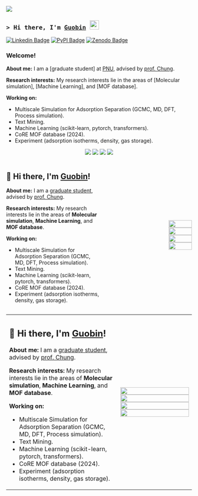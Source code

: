 ![](https://komarev.com/ghpvc/?username=sxm13)
### <samp>&gt; Hi there, I'm [Guobin](https://sxm13.github.io/GuobinZhao.github.io/) <img src="https://media.giphy.com/media/hvRJCLFzcasrR4ia7z/giphy.gif" width="25"> </samp>

[![Linkedin Badge](https://img.shields.io/badge/-LinkedIn-0e76a8?style=flat-square&logo=Linkedin&logoColor=white)](https://www.linkedin.com/in/guobin-zhao-427818256/)
[![PyPI Badge](https://img.shields.io/badge/PyPI-Guobin%20Zhao-3775A9?style=flat-square&logo=pypi&logoColor=white)](https://pypi.org/user/q342247760/)
[![Zenodo Badge](https://img.shields.io/badge/Zenodo-Guobin%20Zhao-FF6600?style=flat-square&logo=zenodo&logoColor=white)](https://zenodo.org/search?q=metadata.creators.person_or_org.name%3A%22ZHAO%2C%20GUOBIN%22&l=list&p=1&s=10&sort=bestmatch)
                                        
                                        
### Welcome! &nbsp;

**About me:** I am a [graduate student] at [PNU](https://pusan.ac.kr/kor/Main.do), advised by [prof. Chung](https://sites.google.com/view/mtap-lab/people/professor?authuser=0). 

**Research interests:** My research interests lie in the areas of [Molecular simulation], [Machine Learning], and [MOF database].      

                          
**Working on:** 
* Multiscale Simulation for Adsorption Separation (GCMC, MD, DFT, Process simulation).
* Text Mining.
* Machine Learning (scikit-learn, pytorch, transformers).
* CoRE MOF database (2024).                                     
* Experiment (adsorption isotherms, density, gas storage).                                                            


<p align="center">
  <img src="https://github-readme-stats.vercel.app/api?username=sxm13&show_icons=true&theme=radical">
  <img src="https://github-profile-summary-cards.vercel.app/api/cards/productive-time?username=sxm13&hide=java,html,css&theme=maroongold">
  <img src="https://github-readme-stats.vercel.app/api/top-langs/?username=sxm13&hide=java,html,css&theme=dracula">
  <img src="https://github-profile-summary-cards.vercel.app/api/cards/profile-details?username=sxm13&hide=java,html,css&theme=maroongold">
</p>

<div style="display: flex; align-items: center;">
  <div style="flex: 1;">
    <h2>👋 Hi there, I'm <a href="https://sxm13.github.io/GuobinZhao.github.io/">Guobin</a>!</h2>
    <p>
      <strong>About me:</strong> I am a <a href="https://pusan.ac.kr/kor/Main.do">graduate student</a>, 
      advised by <a href="https://sites.google.com/view/mtap-lab/people/professor?authuser=0">prof. Chung</a>.
    </p>
    <p>
      <strong>Research interests:</strong> My research interests lie in the areas of <strong>Molecular simulation</strong>, 
      <strong>Machine Learning</strong>, and <strong>MOF database</strong>.
    </p>
    <p>
      <strong>Working on:</strong>
      <ul>
        <li>Multiscale Simulation for Adsorption Separation (GCMC, MD, DFT, Process simulation).</li>
        <li>Text Mining.</li>
        <li>Machine Learning (scikit-learn, pytorch, transformers).</li>
        <li>CoRE MOF database (2024).</li>
        <li>Experiment (adsorption isotherms, density, gas storage).</li>
      </ul>
    </p>
  </div>

  <div style="flex: 1; text-align: right;">
    <img src="https://github-readme-stats.vercel.app/api?username=sxm13&show_icons=true&theme=radical" width="50%">
    <img src="https://github-profile-summary-cards.vercel.app/api/cards/productive-time?username=sxm13&theme=maroongold" width="50%">
    <img src="https://github-readme-stats.vercel.app/api/top-langs/?username=sxm13&hide=java,html,css&theme=dracula" width="50%">
    <img src="https://github-profile-summary-cards.vercel.app/api/cards/profile-details?username=sxm13&theme=maroongold" width="50%">
  </div>
</div>
<table>
  <tr>
    <td width="60%">
      <h2>👋 Hi there, I'm <a href="https://sxm13.github.io/GuobinZhao.github.io/">Guobin</a>!</h2>
      <p>
        <strong>About me:</strong> I am a <a href="https://pusan.ac.kr/kor/Main.do">graduate student</a>, 
        advised by <a href="https://sites.google.com/view/mtap-lab/people/professor?authuser=0">prof. Chung</a>.
      </p>
      <p>
        <strong>Research interests:</strong> My research interests lie in the areas of <strong>Molecular simulation</strong>, 
        <strong>Machine Learning</strong>, and <strong>MOF database</strong>.
      </p>
      <p>
        <strong>Working on:</strong>
        <ul>
          <li>Multiscale Simulation for Adsorption Separation (GCMC, MD, DFT, Process simulation).</li>
          <li>Text Mining.</li>
          <li>Machine Learning (scikit-learn, pytorch, transformers).</li>
          <li>CoRE MOF database (2024).</li>
          <li>Experiment (adsorption isotherms, density, gas storage).</li>
        </ul>
      </p>
    </td>
    <td width="40%">
      <img src="https://github-readme-stats.vercel.app/api?username=sxm13&show_icons=true&theme=radical" width="100%">
      <img src="https://github-profile-summary-cards.vercel.app/api/cards/productive-time?username=sxm13&theme=maroongold" width="100%">
      <img src="https://github-readme-stats.vercel.app/api/top-langs/?username=sxm13&hide=java,html,css&theme=dracula" width="100%">
      <img src="https://github-profile-summary-cards.vercel.app/api/cards/profile-details?username=sxm13&theme=maroongold" width="100%">
    </td>
  </tr>
</table>
